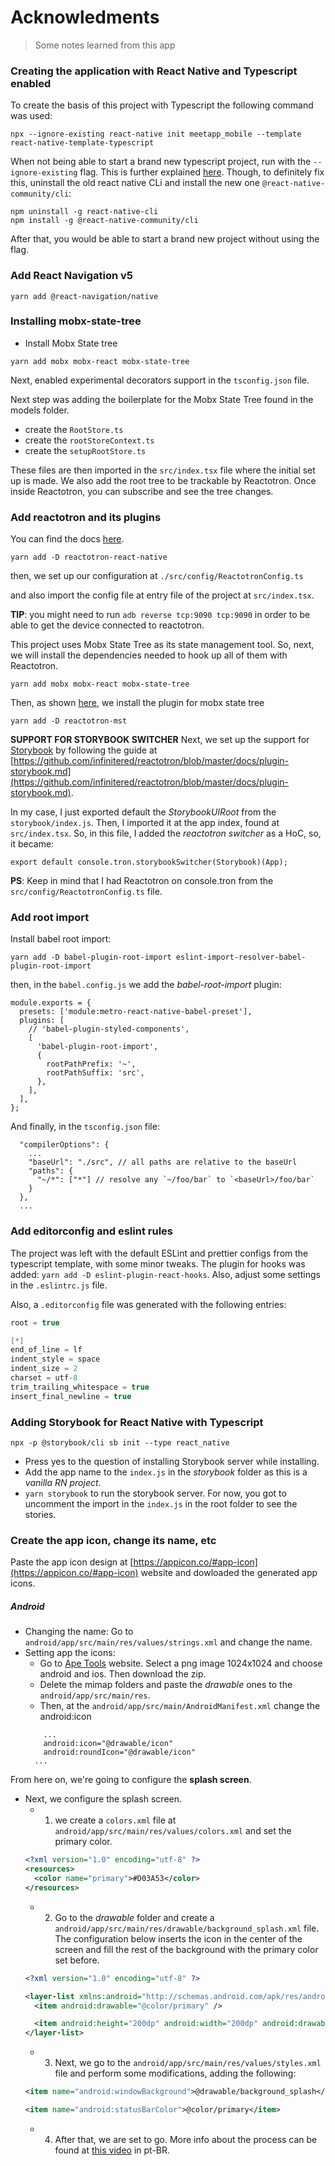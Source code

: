 # Acknowledments
> Some notes learned from this app


### Creating the application with React Native and Typescript enabled
To create the basis of this project with Typescript the following command was used:
```
npx --ignore-existing react-native init meetapp_mobile --template react-native-template-typescript
```
When not being able to start a brand new typescript project, run with the `--ignore-existing` flag. This is further explained [here](https://github.com/react-native-community/react-native-template-typescript/issues/80).
Though, to definitely fix this, uninstall the old react native CLi and install the new one `@react-native-community/cli`:
```
npm uninstall -g react-native-cli
npm install -g @react-native-community/cli
```
After that, you would be able to start a brand new project without using the flag.

### Add React Navigation v5

```
yarn add @react-navigation/native

```

### Installing mobx-state-tree

- Install Mobx State tree
```
yarn add mobx mobx-react mobx-state-tree
```
Next, enabled experimental decorators support in the `tsconfig.json` file.

<!-- Then, install a babel plugin so we can use ES7 decorators:
```
yarn add -D babel-plugin-transform-decorators-legacy
``` -->

Next step was adding the boilerplate for the Mobx State Tree found in the models folder.
- create the `RootStore.ts`
- create the `rootStoreContext.ts`
- create the `setupRootStore.ts`

These files are then imported in the `src/index.tsx` file where the initial set up is made. We also add the root tree to
be trackable by Reactotron. Once inside Reactotron, you can subscribe and see the tree changes.


### Add reactotron and its plugins
You can find the docs [here](https://github.com/infinitered/reactotron/blob/master/docs/quick-start-react-native.md).
```
yarn add -D reactotron-react-native

```
then, we set up our configuration at `./src/config/ReactotronConfig.ts`

and also import the config file at entry file of the project at `src/index.tsx`.

**TIP**: you might need to run `adb reverse tcp:9090 tcp:9090` in order to be able to get the device connected to reactotron.

This project uses Mobx State Tree as its state management tool. So, next, we will install the dependencies needed to hook up all of them with Reactotron.

```
yarn add mobx mobx-react mobx-state-tree
```
Then, as shown [here](https://github.com/infinitered/reactotron/blob/master/docs/plugin-mst.md), we install the plugin for mobx state tree
```
yarn add -D reactotron-mst
```

**SUPPORT FOR STORYBOOK SWITCHER**
Next, we set up the support for [Storybook](https://storybook.js.org/) by following the guide at [https://github.com/infinitered/reactotron/blob/master/docs/plugin-storybook.md](https://github.com/infinitered/reactotron/blob/master/docs/plugin-storybook.md).

In my case, I just exported default the _StorybookUIRoot_ from the `storybook/index.js`. Then, I imported it at the app index, found at `src/index.tsx`. So, in this file, I added the _reactotron switcher_ as a HoC, so, it became:
```
export default console.tron.storybookSwitcher(Storybook)(App);
```
**PS**: Keep in mind that I had Reactotron on console.tron from the `src/config/ReactotronConfig.ts` file.


### Add root import
Install babel root import:
```
yarn add -D babel-plugin-root-import eslint-import-resolver-babel-plugin-root-import
```
then, in the `babel.config.js` we add the _babel-root-import_ plugin:
```
module.exports = {
  presets: ['module:metro-react-native-babel-preset'],
  plugins: [
    // 'babel-plugin-styled-components',
    [
      'babel-plugin-root-import',
      {
        rootPathPrefix: '~',
        rootPathSuffix: 'src',
      },
    ],
  ],
};
```
And finally, in the `tsconfig.json` file:
```
  "compilerOptions": {
    ...
    "baseUrl": "./src", // all paths are relative to the baseUrl
    "paths": {
      "~/*": ["*"] // resolve any `~/foo/bar` to `<baseUrl>/foo/bar`
    }
  },
  ...
```

### Add editorconfig and eslint rules

The project was left with the default ESLint and prettier configs from the typescript template, with some minor tweaks.
The plugin for hooks was added: `yarn add -D eslint-plugin-react-hooks`. Also, adjust some settings in the `.eslintrc.js` file.


Also, a `.editorconfig` file was generated with the following entries:

```c
root = true

[*]
end_of_line = lf
indent_style = space
indent_size = 2
charset = utf-8
trim_trailing_whitespace = true
insert_final_newline = true
```

### Adding Storybook for React Native with Typescript

```
npx -p @storybook/cli sb init --type react_native

```
- Press yes to the question of installing Storybook server while installing.
- Add the app name to the `index.js` in the _storybook_ folder as this is a _vanilla RN project_.
- `yarn storybook` to run the storybook server. For now, you got to uncomment the import in the `index.js` in the root folder to see the stories.


### Create the app icon, change its name, etc

Paste the app icon design at [https://appicon.co/#app-icon](https://appicon.co/#app-icon) website and dowloaded the generated app icons.

##### Android

- Changing the name: Go to `android/app/src/main/res/values/strings.xml` and change the name.
- Setting app the icons:
  - Go to [Ape Tools](https://apetools.webprofusion.com/#/) website. Select a png image 1024x1024 and choose android and ios. Then download the zip.
  - Delete the mimap folders and paste the _drawable_ ones to the `android/app/src/main/res`.
  - Then, at the `android/app/src/main/AndroidManifest.xml` change the android:icon
  ```
      ...
      android:icon="@drawable/icon"
      android:roundIcon="@drawable/icon"
    ...
  ```
From here on, we're going to configure the **splash screen**.

- Next, we configure the splash screen.
  - 1) we create a `colors.xml` file at `android/app/src/main/res/values/colors.xml` and set the primary color.
  ```xml
  <?xml version="1.0" encoding="utf-8" ?>
  <resources>
    <color name="primary">#D03A53</color>
  </resources>
  ```
  - 2) Go to the _drawable_ folder and create a `android/app/src/main/res/drawable/background_splash.xml` file. The configuration below inserts the icon in the center of the screen and fill the rest of the background with the primary color set before.
  ```xml
  <?xml version="1.0" encoding="utf-8" ?>

  <layer-list xmlns:android="http://schemas.android.com/apk/res/android">
    <item android:drawable="@color/primary" />

    <item android:height="200dp" android:width="200dp" android:drawable="@drawable/icon" android:gravity="center" />
  </layer-list>
  ```
  - 3) Next, we go to the `android/app/src/main/res/values/styles.xml` file and perform some modifications, adding the following:
  ```xml
  <item name="android:windowBackground">@drawable/background_splash</item>

  <item name="android:statusBarColor">@color/primary</item>
  ```
  - 4) After that, we are set to go. More info about the process can be found at [this video](https://www.youtube.com/watch?v=3Gf9yb53bJM) in pt-BR.



